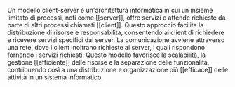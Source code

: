 Un modello client-server è un'architettura informatica in cui un insieme limitato di processi, noti come [[server]], offre servizi e attende richieste da parte di altri processi chiamati [[client]]. Questo approccio facilita la distribuzione di risorse e responsabilità, consentendo ai client di richiedere e ricevere servizi specifici dai server. La comunicazione avviene attraverso una rete, dove i client inoltrano richieste ai server, i quali rispondono fornendo i servizi richiesti. Questo modello favorisce la scalabilità, la gestione [[efficiente]] delle risorse e la separazione delle funzionalità, contribuendo così a una distribuzione e organizzazione più [[efficace]] delle attività in un sistema informatico.